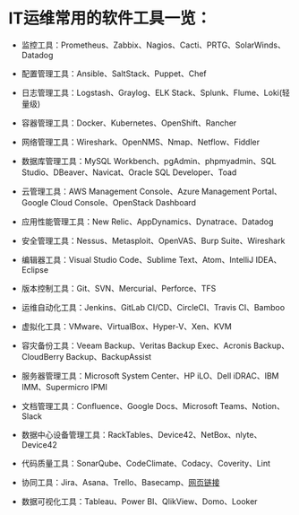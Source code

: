 # IT运维常用的软件工具一览：

- 监控工具：Prometheus、Zabbix、Nagios、Cacti、PRTG、SolarWinds、Datadog

- 配置管理工具：Ansible、SaltStack、Puppet、Chef

- 日志管理工具：Logstash、Graylog、ELK Stack、Splunk、Flume、Loki(轻量级)

- 容器管理工具：Docker、Kubernetes、OpenShift、Rancher

- 网络管理工具：Wireshark、OpenNMS、Nmap、Netflow、Fiddler

- 数据库管理工具：MySQL Workbench、pgAdmin、phpmyadmin、SQL Studio、DBeaver、Navicat、Oracle SQL Developer、Toad

- 云管理工具：AWS Management Console、Azure Management Portal、Google Cloud Console、OpenStack Dashboard

- 应用性能管理工具：New Relic、AppDynamics、Dynatrace、Datadog

- 安全管理工具：Nessus、Metasploit、OpenVAS、Burp Suite、Wireshark

- 编辑器工具：Visual Studio Code、Sublime Text、Atom、IntelliJ IDEA、Eclipse

- 版本控制工具：Git、SVN、Mercurial、Perforce、TFS

- 运维自动化工具：Jenkins、GitLab CI/CD、CircleCI、Travis CI、Bamboo

- 虚拟化工具：VMware、VirtualBox、Hyper-V、Xen、KVM

- 容灾备份工具：Veeam Backup、Veritas Backup Exec、Acronis Backup、CloudBerry Backup、BackupAssist

- 服务器管理工具：Microsoft System Center、HP iLO、Dell iDRAC、IBM IMM、Supermicro IPMI

- 文档管理工具：Confluence、Google Docs、Microsoft Teams、Notion、Slack

- 数据中心设备管理工具：RackTables、Device42、NetBox、nlyte、Device42

- 代码质量工具：SonarQube、CodeClimate、Codacy、Coverity、Lint

- 协同工具：Jira、Asana、Trello、Basecamp、[网页链接](https://monday.com/)

- 数据可视化工具：Tableau、Power BI、QlikView、Domo、Looker

